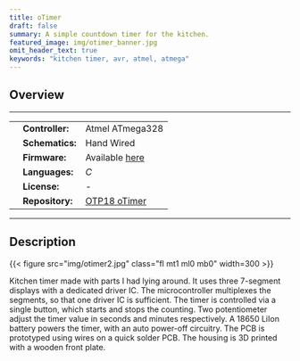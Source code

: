 ```yaml
---
title: oTimer
draft: false
summary: A simple countdown timer for the kitchen.
featured_image: img/otimer_banner.jpg
omit_header_text: true
keywords: "kitchen timer, avr, atmel, atmega"
---
```


## Overview

---

<table class="left w-100">
    <tr>
        <td class="pr0 tl"><i class="da fa-microchip"></i></td>
        <td><b>Controller:</b></td>
        <td class="tr">Atmel ATmega328</td>
    </tr>
    <tr>
        <td class="pr0 tl"><i class="da fa-map-o"></i></td>
        <td><b>Schematics:</b></td>
        <td class="tr">
            <i class="fa fa-times dark-red"></i>
                Hand Wired
        </td>
    </tr>
    <tr>
        <td class="pr0 tl"><i class="da fa-code"></i></td>
        <td><b>Firmware:</b></td>
        <td class="tr">
            <i class="fa fa-check green"></i>
            Available
            <a href="https://github.com/SebastianOberschwendtner/OTP18_oTimer" target="_blank">
                here
                <i class="fa fa-external-link"></i>
            </a>
        </td>
    </tr>
    <tr>
        <td class="pr0 tl"><i class="da fa-flag-o"></i></td>
        <td><b>Languages:</b></td>
        <td class="tr"><i>C</i></td>
    </tr>
    <tr>
        <td class="pr0 tl"><i class="da fa-key"></i></td>
        <td><b>License:</b></td>
        <td class="tr"><i>-</i></td>
    </tr>
    <tr>
        <td class="pr0 tl"><i class="da fa-github"></i></td>
        <td><b>Repository:</b></td>
        <td class="tr">
        <a href="https://github.com/SebastianOberschwendtner/OTP18_oTimer" target="_blank">OTP18 oTimer <i class="fa fa-external-link"></i></a>
        </td>
    </tr>
</table>

---

## Description
{{< figure src="img/otimer2.jpg" class="fl mt1 ml0 mb0" width=300 >}}

Kitchen timer made with parts I had lying around.
It uses three 7-segment displays with a dedicated driver IC.
The microcontroller multiplexes the segments, so that one driver IC is sufficient.
The timer is controlled via a single button, which starts and stops the counting.
Two potentiometer adjust the timer value in seconds and minutes respectively.
A 18650 LiIon battery powers the timer, with an auto power-off circuitry.
The PCB is prototyped using wires on a quick solder PCB.
The housing is 3D printed with a wooden front plate.